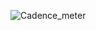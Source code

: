 ![Cadence_meter](https://user-images.githubusercontent.com/61620703/121768574-d6da5600-cb99-11eb-9545-b49f083c1bf2.jpg)
